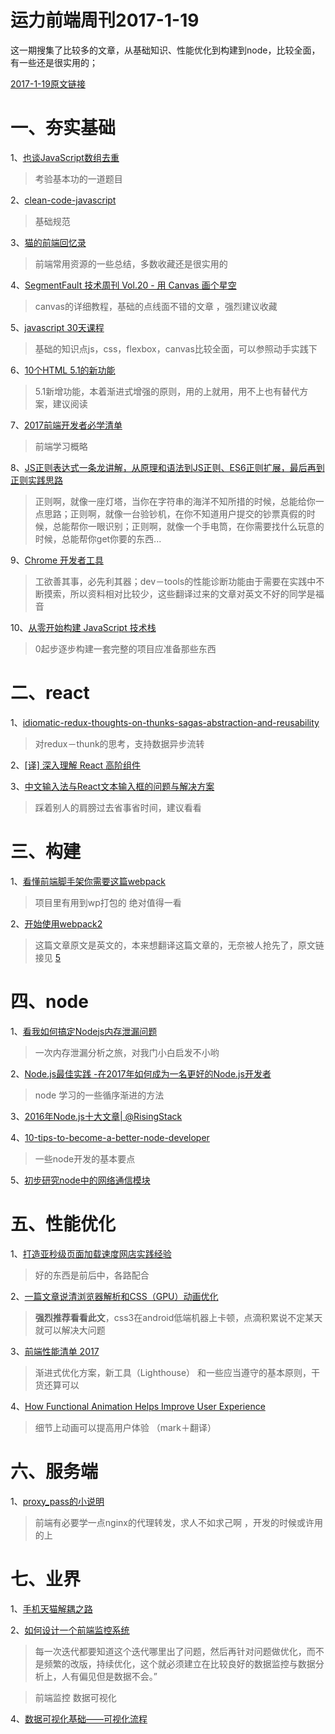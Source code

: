 # 运力前端周刊2017-1-19

这一期搜集了比较多的文章，从基础知识、性能优化到构建到node，比较全面，有一些还是很实用的；

[2017-1-19原文链接](https://github.com/changfuguo/share/blob/master/2019-1-19.md)

# 一、夯实基础

1、[也谈JavaScript数组去重](https://www.toobug.net/article/array_unique_in_javascript.html)

> 考验基本功的一道题目

2、[clean-code-javascript](https://github.com/ryanmcdermott/clean-code-javascript)

> 基础规范
> 

3、[猫的前端回忆录](https://github.com/windiest/Front-end-tutorial)

> 前端常用资源的一些总结，多数收藏还是很实用的 


4、[SegmentFault 技术周刊 Vol.20 - 用 Canvas 画个星空](https://segmentfault.com/a/1190000008071757)

> canvas的详细教程，基础的点线面不错的文章 ，强烈建议收藏

5、[javascript 30天课程](https://github.com/soyaine/JavaScript30)

> 基础的知识点js，css，flexbox，canvas比较全面，可以参照动手实践下

 6、[10个HTML 5.1的新功能](http://www.w3cplus.com/html5/10-new-features-of-html-5-1.html)

> 5.1新增功能，本着渐进式增强的原则，用的上就用，用不上也有替代方案，建议阅读


7、[2017前端开发者必学清单](http://zcfy.cc/article/what-to-learn-in-2017-if-you-re-a-frontend-developer-2210.html)

> 前端学习概略

8、[JS正则表达式一条龙讲解，从原理和语法到JS正则、ES6正则扩展，最后再到正则实践思路](https://segmentfault.com/a/1190000008088937)

> 正则啊，就像一座灯塔，当你在字符串的海洋不知所措的时候，总能给你一点思路；正则啊，就像一台验钞机，在你不知道用户提交的钞票真假的时候，总能帮你一眼识别；正则啊，就像一个手电筒，在你需要找什么玩意的时候，总能帮你get你要的东西...


9、[Chrome 开发者工具](http://www.css88.com/doc/chrome-devtools/)

>  工欲善其事，必先利其器；dev－tools的性能诊断功能由于需要在实践中不断摸索，所以资料相对比较少，这些翻译过来的文章对英文不好的同学是福音
> 

10、[从零开始构建 JavaScript 技术栈](https://github.com/pd4d10/js-stack-from-scratch)

> 0起步逐步构建一套完整的项目应准备那些东西
> 


# 二、react

1、[idiomatic-redux-thoughts-on-thunks-sagas-abstraction-and-reusability](http://blog.isquaredsoftware.com/2017/01/idiomatic-redux-thoughts-on-thunks-sagas-abstraction-and-reusability/)

> 对redux－thunk的思考，支持数据异步流转

2、[[译] 深入理解 React 高阶组件](https://zhuanlan.zhihu.com/p/24776678?hmsr=toutiao.io&utm_medium=toutiao.io&utm_source=toutiao.io)

3、[中文输入法与React文本输入框的问题与解决方案](https://segmentfault.com/a/1190000008023476)

> 踩着别人的肩膀过去省事省时间，建议看看
> 

# 三、构建

1、[看懂前端脚手架你需要这篇webpack](https://gold.xitu.io/post/586ddb8ab123db005d0b65cb)

> 项目里有用到wp打包的 绝对值得一看
> 

2、[开始使用webpack2](https://gold.xitu.io/entry/58790fd38d6d810058791021)

> 这篇文章原文是英文的，本来想翻译这篇文章的，无奈被人抢先了，原文链接见 [5](https://github.com/changfuguo/share/issues/5)
> 

# 四、node
1、[看我如何搞定Nodejs内存泄漏问题](http://blog.kazaff.me/2017/01/04/%E7%9C%8B%E6%88%91%E5%A6%82%E4%BD%95%E6%90%9E%E5%AE%9Anodejs%E5%86%85%E5%AD%98%E6%B3%84%E9%9C%B2%E9%97%AE%E9%A2%98/)

> 一次内存泄漏分析之旅，对我门小白启发不小哟

2、[Node.js最佳实践 -在2017年如何成为一名更好的Node.js开发者](http://www.zcfy.cc/article/node-js-best-practices-how-to-become-a-better-developer-in-2017-risingstack-2174.html)

> node  学习的一些循序渐进的方法
> 


3、[2016年Node.js十大文章| @RisingStack](http://www.zcfy.cc/article/the-10-most-important-node-js-articles-of-2016-risingstack-2201.html)

4、[10-tips-to-become-a-better-node-developer](https://www.sitepoint.com/10-tips-to-become-a-better-node-developer/)

> 一些node开发的基本要点
> 

5、[初步研究node中的网络通信模块](http://zhenhua-lee.github.io/node/socket.html)



# 五、**性能优化**

1、[打造亚秒级页面加载速度网店实践经验](http://www.infoq.com/cn/articles/practice-of-create-a-sub-page-loading-speed-shop)

> 好的东西是前后中，各路配合
> 

2、[一篇文章说清浏览器解析和CSS（GPU）动画优化](https://segmentfault.com/a/1190000008015671)

 > **强烈推荐看看此文**，css3在android低端机器上卡顿，点滴积累说不定某天就可以解决大问题
 
3、[前端性能清单 2017](https://github.com/Mrwaite/Share/blob/master/Front-End%20Performance%20Checklist%202017_CN%20.md)

> 渐进式优化方案，新工具（Lighthouse） 和一些应当遵守的基本原则，干货还算可以
> 

 4、[How Functional Animation Helps Improve User Experience](https://www.smashingmagazine.com/2017/01/how-functional-animation-helps-improve-user-experience/)

> 细节上动画可以提高用户体验 （mark＋翻译）

# 六、服务端
1、[proxy_pass的小说明](https://segmentfault.com/a/1190000008061457)

> 前端有必要学一点nginx的代理转发，求人不如求己啊 ，开发的时候或许用的上
> 



# 七、业界

1、[手机天猫解耦之路](http://www.infoq.com/cn/articles/the-road-of-mobile-tmall-decoupling)


2、[如何设计一个前端监控系统](http://www.cnblogs.com/yexiaochai/p/6246490.html)

> 每一次迭代都要知道这个迭代哪里出了问题，然后再针对问题做优化，而不是频繁的改版，持续优化，这个就必须建立在比较良好的数据监控与数据分析上，人有偏见但是数据不会。”

> 前端监控 数据可视化
> 
4、[数据可视化基础——可视化流程](http://geekplux.com/2017/01/01/basics-of-data-visualization-the-process-model.html)




